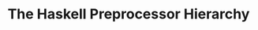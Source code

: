 ---
title: The Haskell Preprocessor Hierarchy
url: http://blog.ezyang.com/2010/06/the-haskell-preprocessor-hierarchy/
authors:
- Edward Z. Yang
type: article
tags:
- FFI
doHaskell-type: blog post
dohaskell-year: 2010
---